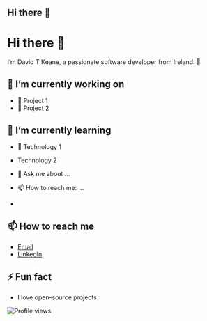 ## Hi there 👋

<!--
**davidtkeane/davidtkeane** is a ✨ _special_ ✨ repository because its `README.md` (this file) appears on your GitHub profile.
-->

# Hi there 👋

I’m David T Keane, a passionate software developer from Ireland. 🔭

## 🔭 I’m currently working on
- 🌱 Project 1
- 👯 Project 2

## 🌱 I’m currently learning
- 🤔 Technology 1
- Technology 2

- 💬 Ask me about ...
- 📫 How to reach me: ...
- 
## 📫 How to reach me
- [Email](mailto:your.email@example.com)
- [LinkedIn](https://www.linkedin.com/in/yourprofile)

## ⚡ Fun fact
- I love open-source projects.

![Profile views](https://gpvc.arturio.dev/yourusername)
